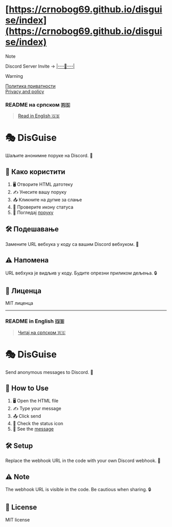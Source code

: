 # [https://crnobog69.github.io/disguise/index](https://crnobog69.github.io/disguise/index)
> [!NOTE]
> Discord Server Invite -> [|---👋---|](https://discord.gg/Ufzrpsq3b3)

> [!WARNING]
> [Политика приватности](privacy-and-policy-sr.md)
> <br>
> [Privacy and policy](privacy-and-policy-en.md)

### README на српском 🇷🇸
> [Read in English 🇬🇧](#readme-in-english-)

# 🎭 DisGuise
Шаљите анонимне поруке на Discord. 📨

## 🚀 Како користити
1. 🖥️ Отворите HTML датотеку
2. ✍️ Унесите вашу поруку
3. 📤 Кликните на дугме за слање
4. 👀 Проверите икону статуса
5. 👻 Погледај [поруку](https://discord.gg/Ufzrpsq3b3)

## 🛠️ Подешавање
Замените URL вебхука у коду са вашим Discord вебхуком. 🔗

## ⚠️ Напомена
URL вебхука је видљив у коду. Будите опрезни приликом дељења. 🔒

## 📜 Лиценца
MIT лиценца

---

### README in English 🇬🇧
> [Читај на српском 🇷🇸](#readme-на-српском-)

# 🎭 DisGuise
Send anonymous messages to Discord. 📨

## 🚀 How to Use
1. 🖥️ Open the HTML file
2. ✍️ Type your message
3. 📤 Click send
4. 👀 Check the status icon
5. 👻 See the [message](https://discord.gg/Ufzrpsq3b3)

## 🛠️ Setup
Replace the webhook URL in the code with your own Discord webhook. 🔗

## ⚠️ Note
The webhook URL is visible in the code. Be cautious when sharing. 🔒

## 📜 License
MIT license
